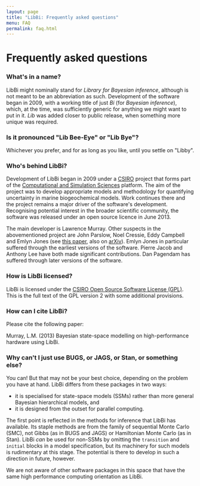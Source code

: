 ```yaml
---
layout: page
title: "LibBi: Frequently asked questions"
menu: FAQ
permalink: faq.html
---
```


Frequently asked questions
==========================

### What's in a name?

LibBi might nominally stand for *Library for Bayesian inference*, although is
not meant to be an abbreviation as such. Development of the software began in
2009, with a working title of just *Bi* (for *Bayesian inference*), which, at
the time, was sufficiently generic for anything we might want to put in
it. *Lib* was added closer to public release, when something more unique was
required.


### Is it pronounced &quot;Lib Bee-Eye&quot; or &quot;Lib Bye&quot;?

Whichever you prefer, and for as long as you like, until you settle on
&quot;Libby&quot;.


### Who's behind LibBi?

Development of LibBi began in 2009 under a [CSIRO](http://www.csiro.au)
project that forms part of the [Computational and Simulation
Sciences](http://www.csiro.au/en/Organisation-Structure/Divisions/Mathematics-Informatics-and-Statistics/Computational-simulation-sciences.aspx)
platform. The aim of the project was to develop appropriate models and
methodology for quantifying uncertainty in marine biogeochemical models. Work
continues there and the project remains a major driver of the software's
development. Recognising potential interest in the broader scientific
community, the software was released under an open source licence in June
2013.

The main developer is Lawrence Murray. Other suspects in the abovementioned
project are John Parslow, Noel Cressie, Eddy Campbell and Emlyn Jones (see
[this paper](http://www.esajournals.org/doi/abs/10.1890/12-0312.1), also on
[arXiv](http://arxiv.org/abs/1211.1717)). Emlyn Jones in particular suffered
through the earliest versions of the software. Pierre Jacob and Anthony Lee
have both made significant contributions. Dan Pagendam has suffered through
later versions of the software.

### How is LibBi licensed?

LibBi is licensed under the [CSIRO Open Source Software License
(GPL)](https://github.com/libbi/LibBi/blob/master/LICENSE). This is the full
text of the GPL version 2 with some additional provisions.

### How can I cite LibBi?

Please cite the following paper:

Murray, L.M. (2013) Bayesian state-space modelling on high-performance hardware using LibBi.

### Why can't I just use BUGS, or JAGS, or Stan, or something else?

You can! But that may not be your best choice, depending on the problem you
have at hand. LibBi differs from these packages in two ways:

* it is specialised for state-space models (SSMs) rather than more general
  Bayesian hierarchical models, and
* it is designed from the outset for parallel computing.

The first point is reflected in the methods for inference that LibBi has
available. Its staple methods are from the family of sequential Monte Carlo
(SMC), not Gibbs (as in BUGS and JAGS) or Hamiltonian Monte Carlo (as in
Stan). LibBi *can* be used for non-SSMs by omitting the `transition` and
`initial` blocks in a model specification, but its machinery for such models
is rudimentary at this stage. The potential is there to develop in such a
direction in future, however.

We are not aware of other software packages in this space that have the same
high performance computing orientation as LibBi.
